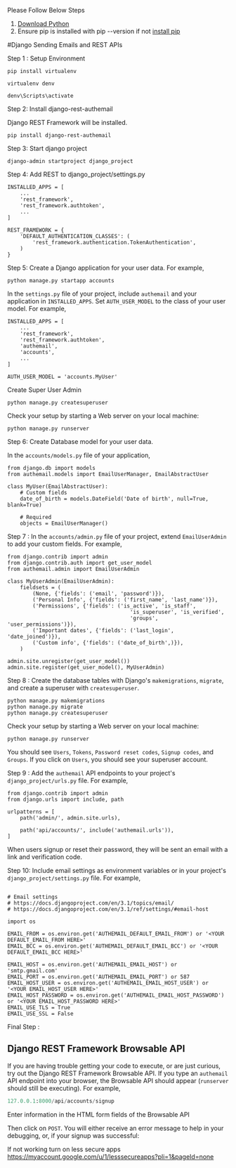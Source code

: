 Please Follow Below Steps

1. [Download Python](https://www.python.org/downloads/)
2. Ensure pip is installed with pip --version if not [install pip](https://pip.pypa.io/en/stable/installing/#installing-with-get-pip-py)

#Django Sending Emails and REST APIs

Step 1 : Setup Environment
```
pip install virtualenv
```
```
virtualenv denv
```
```
denv\Scripts\activate
```
Step 2: Install django-rest-authemail

Django REST Framework will be installed.

```
pip install django-rest-authemail
```

Step 3: Start django project
```
django-admin startproject django_project
```

Step 4: Add REST to django_project/settings.py

```
INSTALLED_APPS = [
	...
	'rest_framework',
	'rest_framework.authtoken',
	...
]

REST_FRAMEWORK = {
	'DEFAULT_AUTHENTICATION_CLASSES': (
		'rest_framework.authentication.TokenAuthentication',
	)
}
```

Step 5: Create a Django application for your user data.  For example,

```
python manage.py startapp accounts
```

In the `settings.py` file of your project, include `authemail` and your application in `INSTALLED_APPS`. 
Set `AUTH_USER_MODEL` to the class of your user model.  For example,

```
INSTALLED_APPS = [
	...
	'rest_framework',
	'rest_framework.authtoken',
	'authemail',
	'accounts',
	...
]

AUTH_USER_MODEL = 'accounts.MyUser'

```

Create Super User Admin
```
python manage.py createsuperuser
```

Check your setup by starting a Web server on your local machine:

```
python manage.py runserver
```

Step 6: Create Database model for your user data.

In the `accounts/models.py` file of your application,

```
from django.db import models
from authemail.models import EmailUserManager, EmailAbstractUser

class MyUser(EmailAbstractUser):
	# Custom fields
	date_of_birth = models.DateField('Date of birth', null=True, blank=True)

	# Required
	objects = EmailUserManager()
```

Step 7 : In the `accounts/admin.py` file of your project, extend `EmailUserAdmin` to add your custom fields.  For example,

```
from django.contrib import admin
from django.contrib.auth import get_user_model
from authemail.admin import EmailUserAdmin

class MyUserAdmin(EmailUserAdmin):
	fieldsets = (
		(None, {'fields': ('email', 'password')}),
		('Personal Info', {'fields': ('first_name', 'last_name')}),
		('Permissions', {'fields': ('is_active', 'is_staff', 
									   'is_superuser', 'is_verified', 
									   'groups', 'user_permissions')}),
		('Important dates', {'fields': ('last_login', 'date_joined')}),
		('Custom info', {'fields': ('date_of_birth',)}),
	)

admin.site.unregister(get_user_model())
admin.site.register(get_user_model(), MyUserAdmin)
```

Step 8 :  Create the database tables with Django's `makemigrations`, `migrate`, and create a superuser with `createsuperuser`.

```
python manage.py makemigrations
python manage.py migrate
python manage.py createsuperuser
```

Check your setup by starting a Web server on your local machine:

```
python manage.py runserver
```

You should see `Users`, `Tokens`, `Password reset codes`, `Signup codes`, and `Groups`.  If you click on `Users`, you should see your superuser account.

Step 9 : Add the `authemail` API endpoints to your project's `django_project/urls.py` file.  For example,

```
from django.contrib import admin
from django.urls import include, path

urlpatterns = [
	path('admin/', admin.site.urls),

	path('api/accounts/', include('authemail.urls')),
]
```
When users signup or reset their password, they will be sent an email with a link and verification code.  

Step 10: Include email settings as environment variables or in your project's `django_project/settings.py` file.  For example,

```

# Email settings
# https://docs.djangoproject.com/en/3.1/topics/email/
# https://docs.djangoproject.com/en/3.1/ref/settings/#email-host

import os

EMAIL_FROM = os.environ.get('AUTHEMAIL_DEFAULT_EMAIL_FROM') or '<YOUR DEFAULT_EMAIL_FROM HERE>'
EMAIL_BCC = os.environ.get('AUTHEMAIL_DEFAULT_EMAIL_BCC') or '<YOUR DEFAULT_EMAIL_BCC HERE>'

EMAIL_HOST = os.environ.get('AUTHEMAIL_EMAIL_HOST') or 'smtp.gmail.com'
EMAIL_PORT = os.environ.get('AUTHEMAIL_EMAIL_PORT') or 587
EMAIL_HOST_USER = os.environ.get('AUTHEMAIL_EMAIL_HOST_USER') or '<YOUR EMAIL_HOST_USER HERE>'
EMAIL_HOST_PASSWORD = os.environ.get('AUTHEMAIL_EMAIL_HOST_PASSWORD') or '<YOUR EMAIL_HOST_PASSWORD HERE>'
EMAIL_USE_TLS = True
EMAIL_USE_SSL = False
```

Final Step : 


Django REST Framework Browsable API
-----

If you are having trouble getting your code to execute, or are just curious, try out the Django REST Framework Browsable API.  If you type an `authemail` API endpoint into your browser, the Browsable API should appear (`runserver` should still be executing).  For example,

```python
127.0.0.1:8000/api/accounts/signup
```

Enter information in the HTML form fields of the Browsable API


Then click on `POST`.  You will either receive an error message to help in your debugging, or, if your signup was successful:

If not working turn on less secure apps
https://myaccount.google.com/u/1/lesssecureapps?pli=1&pageId=none

